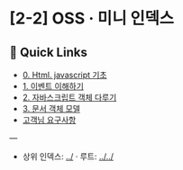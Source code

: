 # [2-2] OSS · 미니 인덱스

## 🔗 Quick Links
- [0. Html. javascript 기초](./0.%20Html.%20javascript%20%EA%B8%B0%EC%B4%88)
- [1. 이벤트 이해하기](./1.%20%EC%9D%B4%EB%B2%A4%ED%8A%B8%20%EC%9D%B4%ED%95%B4%ED%95%98%EA%B8%B0)
- [2. 자바스크립트 객체 다루기](./2.%20%EC%9E%90%EB%B0%94%EC%8A%A4%ED%81%AC%EB%A6%BD%ED%8A%B8%20%EA%B0%9D%EC%B2%B4%20%EB%8B%A4%EB%A3%A8%EA%B8%B0)
- [3. 문서 객체 모델](./3.%20%EB%AC%B8%EC%84%9C%20%EA%B0%9D%EC%B2%B4%20%EB%AA%A8%EB%8D%B8)
- [고객님 요구사항](./%EA%B3%A0%EA%B0%9D%EB%8B%98%20%EC%9A%94%EA%B5%AC%EC%82%AC%ED%95%AD)

—
- 상위 인덱스: [../](../) · 루트: [../../](../../)

